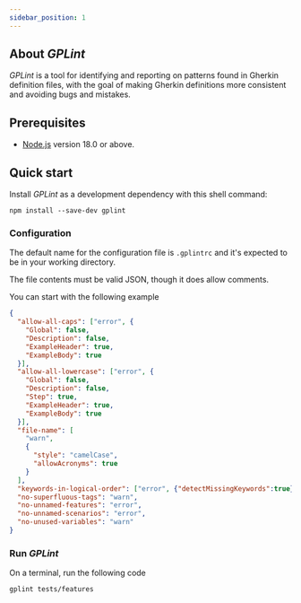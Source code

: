 ```yaml
---
sidebar_position: 1
---
```


## About _GPLint_

_GPLint_ is a tool for identifying and reporting on patterns found in Gherkin definition files, with the goal of making
Gherkin definitions more consistent and avoiding bugs and mistakes.

## Prerequisites

- [Node.js](https://nodejs.org/en/download/) version 18.0 or above.

## Quick start

Install _GPLint_ as a development dependency with this shell command:

```shell
npm install --save-dev gplint
```

### Configuration

The default name for the configuration file is `.gplintrc` and it's expected to be in your working directory.

The file contents must be valid JSON, though it does allow comments.

You can start with the following example
```json title=".gplintrc"
{
  "allow-all-caps": ["error", {
    "Global": false,
    "Description": false,
    "ExampleHeader": true,
    "ExampleBody": true
  }],
  "allow-all-lowercase": ["error", {
    "Global": false,
    "Description": false,
    "Step": true,
    "ExampleHeader": true,
    "ExampleBody": true
  }],
  "file-name": [
    "warn",
    {
      "style": "camelCase",
      "allowAcronyms": true
    }
  ],
  "keywords-in-logical-order": ["error", {"detectMissingKeywords":true}],
  "no-superfluous-tags": "warn",
  "no-unnamed-features": "error",
  "no-unnamed-scenarios": "error",
  "no-unused-variables": "warn"
}
```

### Run _GPLint_
On a terminal, run the following code

```shell
gplint tests/features
```

